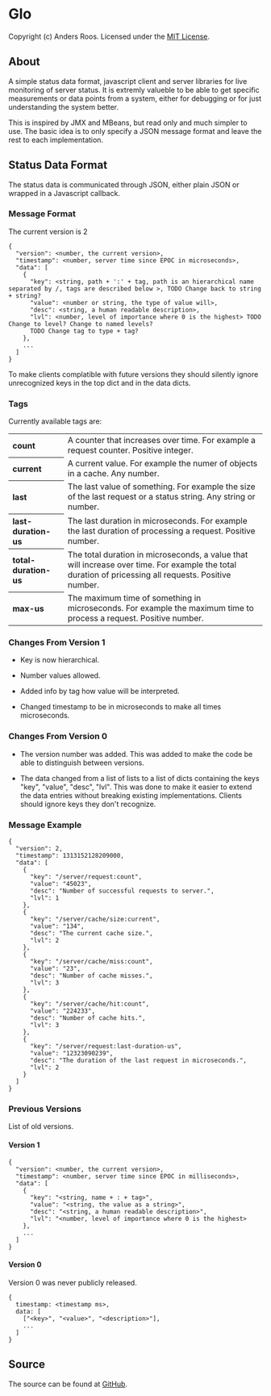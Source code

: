 # Glo #

Copyright (c) Anders Roos. Licensed under the [MIT License].

## About ##

A simple status data format, javascript client and server libraries
for live monitoring of server status. It is extremly valueble to be
able to get specific measurements or data points from a system, either
for debugging or for just understanding the system better.

This is inspired by JMX and MBeans, but read only and much simpler to
use. The basic idea is to only specify a JSON message format and leave
the rest to each implementation.

## Status Data Format ##

The status data is communicated through JSON, either plain JSON or
wrapped in a Javascript callback.

### Message Format ###

The current version is 2

    {
      "version": <number, the current version>,
      "timestamp": <number, server time since EPOC in microseconds>,
      "data": [
        {
          "key": <string, path + ':' + tag, path is an hierarchical name separated by /, tags are described below >, TODO Change back to string + string?
          "value": <number or string, the type of value will>,
          "desc": <string, a human readable description>,
          "lvl": <number, level of importance where 0 is the highest> TODO Change to level? Change to named levels?
          TODO Change tag to type + tag?
        },
        ...
      ]
    }

To make clients complatible with future versions they should silently
ignore unrecognized keys in the top dict and in the data dicts.
    
### Tags ####

Currently available tags are:
<table>
  <tr><th align=left>count</th><td>A counter that increases over time. For example a request counter. Positive integer.</td></tr>
  <tr><th align=left>current</th><td>A current value. For example the numer of objects in a cache. Any number.</td></tr>
  <tr><th align=left>last</th><td>The last value of something. For example the size of the last request or a status string. Any string or number.</td></tr>
  <tr><th align=left>last-duration-us</th><td>The last duration in microseconds. For example the last duration of processing a request. Positive number.</td></tr>
  <tr><th align=left>total-duration-us</th><td>The total duration in microseconds, a value that will increase over time. For example the total duration of pricessing all requests. Positive number.</td></tr>
  <tr><th align=left>max-us</th><td>The maximum time of something in microseconds. For example the maximum time to process a request. Positive number.</td></tr>
</table>

### Changes From Version 1 ###

* Key is now hierarchical.

* Number values allowed.

* Added info by tag how value will be interpreted.

* Changed timestamp to be in microseconds to make all times microseconds.

### Changes From Version 0 ###

* The version number was added. This was added to make the code be able to distinguish between versions.

* The data changed from a list of lists to a list of dicts containing
  the keys "key", "value", "desc", "lvl". This was done to make it
  easier to extend the data entries without breaking existing
  implementations. Clients should ignore keys they don't recognize.

### Message Example ###

    {
      "version": 2,
      "timestamp": 1313152128209000,
      "data": [
        {
          "key": "/server/request:count",
          "value": "45023",
          "desc": "Number of successful requests to server.",
          "lvl": 1
        },
        {
          "key": "/server/cache/size:current",
          "value": "134",
          "desc": "The current cache size.",
          "lvl": 2
        },
        {
          "key": "/server/cache/miss:count",
          "value": "23",
          "desc": "Number of cache misses.",
          "lvl": 3
        },
        {
          "key": "/server/cache/hit:count",
          "value": "224233",
          "desc": "Number of cache hits.",
          "lvl": 3
        },
        {
          "key": "/server/request:last-duration-us",
          "value": "12323090239",
          "desc": "The duration of the last request in microseconds.",
          "lvl": 2
        }
      ]
    }

### Previous Versions ###

List of old versions.

#### Version 1 ####

    {
      "version": <number, the current version>,
      "timestamp": <number, server time since EPOC in milliseconds>,
      "data": [
        {
          "key": "<string, name + : + tag>",
          "value": "<string, the value as a string>",
          "desc": "<string, a human readable description>",
          "lvl": "<number, level of importance where 0 is the highest>
        },
        ...
      ]
    }

#### Version 0 ####

Version 0 was never publicly released.

    {
      timestamp: <timestamp ms>,
      data: [
        ["<key>", "<value>", "<description>"],
        ...
      ]
    }


## Source ##

The source can be found at [GitHub].

[MIT License]: http://github.com/andersroos/LICENSE.txt
[GitHub]: http://github.com/andersroos/glo
